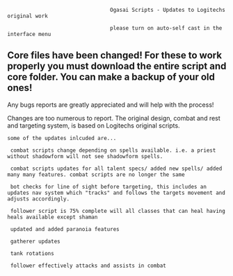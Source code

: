                                      Ogasai Scripts - Updates to Logitechs original work
                                     
                                     please turn on auto-self cast in the interface menu

## Core files have been changed! For these to work properly you must download the entire script and core folder. You can make a backup of your old ones!

 Any bugs reports are greatly appreciated and will help with the process!
 
  Changes are too numerous to report. The original design, combat and rest and targeting system, is based on Logitechs original scripts. 

    some of the updates inlcuded are...
    
     combat scripts change depending on spells available. i.e. a priest without shadowform will not see shadowform spells.
     
     combat scripts updates for all talent specs/ added new spells/ added many many features. combat scripts are no longer the same
     
     bot checks for line of sight before targeting, this includes an updates nav system which "tracks" and follows the targets movement and adjusts accordingly.
     
     follower script is 75% complete will all classes that can heal having heals available except shaman
     
     updated and added paranoia features
     
     gatherer updates
     
     tank rotations
     
     follower effectively attacks and assists in combat
